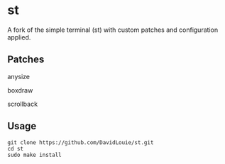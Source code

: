 # st
A fork of the simple terminal (st) with custom patches and configuration applied.

## Patches
anysize

boxdraw

scrollback

## Usage
```
git clone https://github.com/DavidLouie/st.git
cd st
sudo make install
```
